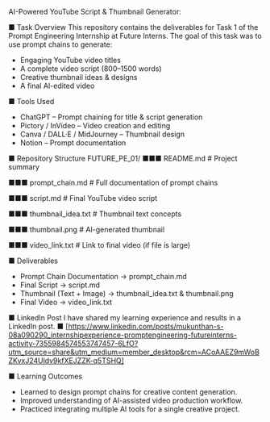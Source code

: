 AI-Powered YouTube Script & Thumbnail Generator:

■ Task Overview
This repository contains the deliverables for Task 1 of the Prompt Engineering Internship
at Future Interns.
The goal of this task was to use prompt chains to generate:
- Engaging YouTube video titles
- A complete video script (800–1500 words)
- Creative thumbnail ideas & designs
- A final AI-edited video


■ Tools Used
- ChatGPT – Prompt chaining for title & script generation
- Pictory / InVideo – Video creation and editing
- Canva / DALL·E / MidJourney – Thumbnail design
- Notion – Prompt documentation

  
■ Repository Structure
FUTURE_PE_01/
■■■ README.md # Project summary

■■■ prompt_chain.md # Full documentation of prompt chains

■■■ script.md # Final YouTube video script

■■■ thumbnail_idea.txt # Thumbnail text concepts

■■■ thumbnail.png # AI-generated thumbnail

■■■ video_link.txt # Link to final video (if file is large)


■ Deliverables
- Prompt Chain Documentation → prompt_chain.md
- Final Script → script.md
- Thumbnail (Text + Image) → thumbnail_idea.txt & thumbnail.png
- Final Video → video_link.txt

  
■ LinkedIn Post
I have shared my learning experience and results in a LinkedIn post.
■ [https://www.linkedin.com/posts/mukunthan-s-08a090290_internshipexperience-promptengineering-futureinterns-activity-7355984574553747457-6LfO?utm_source=share&utm_medium=member_desktop&rcm=ACoAAEZ9mWoBZKvxJ24Uldv9kfXEJZZK-q5TSHQ]


■ Learning Outcomes
- Learned to design prompt chains for creative content generation.
- Improved understanding of AI-assisted video production workflow.
- Practiced integrating multiple AI tools for a single creative project.
